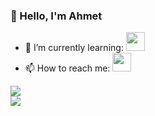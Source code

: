 ### 👋 Hello, I'm Ahmet 
- 🌱 I’m currently learning: <a href="https://vuejs.org"> <img width="30px" height="30px" src="https://skillicons.dev/icons?i=vue" ></a></br>
- 📫 How to reach me: <a href="https://www.linkedin.com/in/ahmetcotul"><img width="30px" height="30px" src="https://skillicons.dev/icons?i=linkedin" ></a>

<a href="https://github.com/ahmetcotul">
  <img src="https://skillicons.dev/icons?i=python,c,cpp,java,javascript,html" ></br>
  <img src="https://skillicons.dev/icons?i=angular,fastapi,tailwindcss,typescript,css" >

</a>


<!--
 [![](https://fastapi.tiangolo.com/img/icon-white.svg)](https://fastapi.tiangolo.com/)
 - [![linkedin](https://skillicons.dev/icons?i=linkedin)](https://www.linkedin.com/in/ahmetcotul)

- 🔭 I’m currently working on ...
- 🌱 I’m currently learning ...
- 👯 I’m looking to collaborate on ...
- 🤔 I’m looking for help with ...
- 💬 Ask me about ...
- 📫 How to reach me: ...
- 😄 Pronouns: ...
- ⚡ Fun fact: ...
-->


